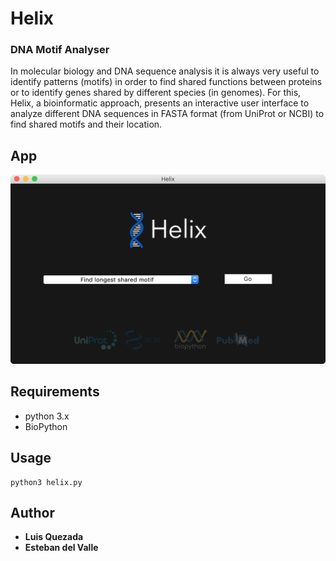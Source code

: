 # Helix
### DNA Motif Analyser

In molecular biology and DNA sequence analysis it is always very useful to identify patterns (motifs) in order to find shared functions between proteins or to identify genes shared by different species (in genomes). For this, Helix, a bioinformatic approach, presents an interactive user interface to analyze different DNA sequences in FASTA format (from UniProt or NCBI) to find shared motifs and their location.

## App
![SS1](/assets/helixSS1.png)

## Requirements
* python 3.x
* BioPython

## Usage
```
python3 helix.py
```

## Author
* **Luis Quezada**
* **Esteban del Valle**